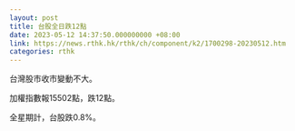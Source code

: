 ```yaml
---
layout: post
title: 台股全日跌12點
date: 2023-05-12 14:37:50.000000000 +08:00
link: https://news.rthk.hk/rthk/ch/component/k2/1700298-20230512.htm
categories: rthk
---
```


台灣股市收市變動不大。

加權指數報15502點，跌12點。

全星期計，台股跌0.8%。
